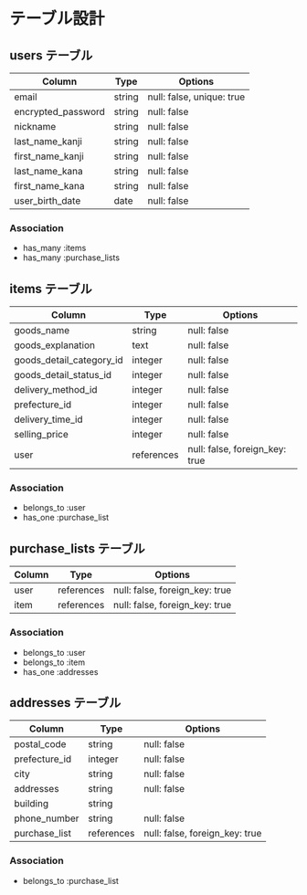 # テーブル設計

## users テーブル

| Column            | Type   | Options                   |
| ----------------- | ------ | ------------------------- |
| email             | string | null: false, unique: true |
| encrypted_password| string | null: false               |
| nickname          | string | null: false               |
| last_name_kanji   | string | null: false               |
| first_name_kanji  | string | null: false               |
| last_name_kana    | string | null: false               |
| first_name_kana   | string | null: false               |
| user_birth_date   | date   | null: false               |


### Association

- has_many :items
- has_many :purchase_lists



## items テーブル

| Column                  | Type                 | Options                        |
| ----------------------- | -------------------- | ------------------------------ |
| goods_name              | string               | null: false                    |
| goods_explanation       | text                 | null: false                    |
| goods_detail_category_id| integer              | null: false                    |
| goods_detail_status_id  | integer              | null: false                    |
| delivery_method_id      | integer              | null: false                    |
| prefecture_id           | integer              | null: false                    |
| delivery_time_id        | integer              | null: false                    |
| selling_price           | integer              | null: false                    |
| user                    | references           | null: false, foreign_key: true |

### Association

- belongs_to :user
- has_one :purchase_list



## purchase_lists テーブル

| Column               | Type                 | Options                        |
| -------------------- | -------------------- | ------------------------------ |
| user                 | references           | null: false, foreign_key: true |
| item                 | references           | null: false, foreign_key: true |

### Association
- belongs_to :user
- belongs_to :item
- has_one :addresses



## addresses テーブル

| Column          | Type        | Options                        |
| --------------- | ----------- | ------------------------------ |
| postal_code     | string      | null: false                    |
| prefecture_id   | integer     | null: false                    |
| city            | string      | null: false                    |
| addresses       | string      | null: false                    |
| building        | string      |                                |
| phone_number    | string      | null: false                    |
| purchase_list   | references  | null: false, foreign_key: true |

### Association

- belongs_to :purchase_list

